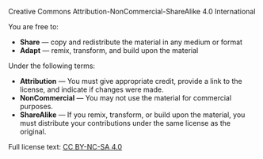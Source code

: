 

Creative Commons Attribution-NonCommercial-ShareAlike 4.0 International

You are free to:
- **Share** — copy and redistribute the material in any medium or format
- **Adapt** — remix, transform, and build upon the material

Under the following terms:
- **Attribution** — You must give appropriate credit, provide a link to the license, and indicate if changes were made.
- **NonCommercial** — You may not use the material for commercial purposes.
- **ShareAlike** — If you remix, transform, or build upon the material, you must distribute your contributions under the same license as the original.

Full license text: [CC BY-NC-SA 4.0](https://creativecommons.org/licenses/by-nc-sa/4.0/)
